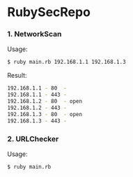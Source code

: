 # RubySecRepo

### 1. NetworkScan 

Usage: 
```sh
$ ruby main.rb 192.168.1.1 192.168.1.3
```


Result:
```sh
192.168.1.1 - 80  -
192.168.1.1 - 443 -
192.168.1.2 - 80  - open
192.168.1.2 - 443 -
192.168.1.3 - 80  - open
192.168.1.3 - 443 -
```
### 2. URLChecker 
Usage: 
```sh
$ ruby main.rb 
```
